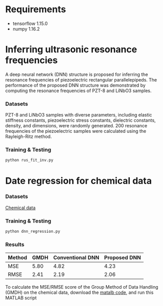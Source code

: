 # Requirements
- tensorflow 1.15.0
- numpy 1.16.2

# Inferring ultrasonic resonance frequencies

A deep neural network (DNN) structure is proposed for inferring the resonance frequencies of piezoelectric rectangular parallelepipeds. The performance of the proposed DNN structure was demonstrated by computing the resonance frequencies of PZT-8 and LiNbO3 samples.

### Datasets

PZT-8 and LiNbO3 samples with diverse parameters, including elastic stiffness constants, piezoelectric stress constants, dielectric constants, density, and dimensions, were randomly generated. 200 resonance frequencies of the piezoelectric samples were calculated using the Rayleigh-Ritz method.

### Training & Testing

```bash
python rus_fit_inv.py
```

# Date regression for chemical data

### Datasets
[Chemical data](https://yarpiz.com/263/ypml113-gmdh)

### Training & Testing

```bash
python dnn_regression.py
```

### Results

 Method          | GMDH             | Conventional DNN | Proposed DNN
---------------- | ---------------- | -----------------|------------------
 MSE             | 5.80             | 4.82             | 4.23   
 RMSE            | 2.41             | 2.19             | 2.06

To calculate the MSE/RMSE score of the Group Method of Data Handling (GMDH) on the chemical data, download the [matalb code](https://yarpiz.com/263/ypml113-gmdh), and run this MATLAB script
